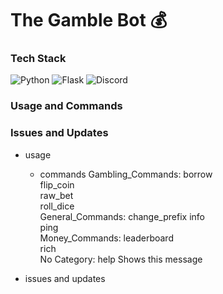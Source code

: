 <h1>The Gamble Bot 💰</h1>

<h3>Tech Stack</h3>
<div>
<img src="https://img.shields.io/badge/Python-3776AB?style=for-the-badge&logo=python&logoColor=white" alt="Python">
<img src="https://img.shields.io/badge/Flask-000000?style=for-the-badge&logo=flask&logoColor=white" alt="Flask">
<img src="https://img.shields.io/badge/Discord-7289DA?style=for-the-badge&logo=discord&logoColor=white" alt="Discord">
 </div>

<h3>Usage and Commands</h3>

<h3>Issues and Updates</h3>

- usage
  - commands
  Gambling_Commands:
  borrow        
  flip_coin     
  raw_bet       
  roll_dice     
General_Commands:
  change_prefix 
  info          
  ping          
Money_Commands:
  leaderboard   
  rich          
​No Category:
  help          Shows this message

- issues and updates
